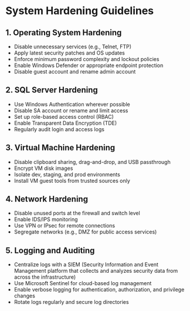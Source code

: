 # System Hardening Guidelines

## 1. Operating System Hardening

- Disable unnecessary services (e.g., Telnet, FTP)
- Apply latest security patches and OS updates
- Enforce minimum password complexity and lockout policies
- Enable Windows Defender or appropriate endpoint protection
- Disable guest account and rename admin account

## 2. SQL Server Hardening

- Use Windows Authentication wherever possible
- Disable SA account or rename and limit access
- Set up role-based access control (RBAC)
- Enable Transparent Data Encryption (TDE)
- Regularly audit login and access logs

## 3. Virtual Machine Hardening

- Disable clipboard sharing, drag-and-drop, and USB passthrough
- Encrypt VM disk images
- Isolate dev, staging, and prod environments
- Install VM guest tools from trusted sources only

## 4. Network Hardening

- Disable unused ports at the firewall and switch level
- Enable IDS/IPS monitoring
- Use VPN or IPsec for remote connections
- Segregate networks (e.g., DMZ for public access services)

## 5. Logging and Auditing

- Centralize logs with a SIEM (Security Information and Event Management platform that collects and analyzes security data from across the infrastructure)
-	Use Microsoft Sentinel for cloud-based log management
- Enable verbose logging for authentication, authorization, and privilege changes
- Rotate logs regularly and secure log directories
